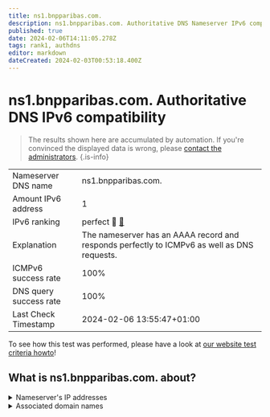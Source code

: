```yaml
---
title: ns1.bnpparibas.com.
description: ns1.bnpparibas.com. Authoritative DNS Nameserver IPv6 compatibility
published: true
date: 2024-02-06T14:11:05.278Z
tags: rank1, authdns
editor: markdown
dateCreated: 2024-02-03T00:53:18.400Z
---
```


# ns1.bnpparibas.com. Authoritative DNS IPv6 compatibility

> The results shown here are accumulated by automation. If you're convinced the displayed data is wrong, please [contact the administrators](/howto/chat). 
{.is-info}




|   |   |
| - | - |
| Nameserver DNS name | ns1.bnpparibas.com.
| Amount IPv6 address | 1
| IPv6 ranking | perfect :1st_place_medal: [🔗](/howto/ranking) |
| Explanation | The nameserver has an AAAA record and responds perfectly to ICMPv6 as well as DNS requests. |
| ICMPv6 success rate | 100%|
| DNS query success rate | 100% |
| Last Check Timestamp | 2024-02-06 13:55:47+01:00 |

To see how this test was performed, please have a look at [our website test criteria howto](/howto/testcriteria/authdns)!


## What is ns1.bnpparibas.com. about?




<details>
<summary>Nameserver's IP addresses</summary>

2600:1401:2::9

</details>



<details>
<summary>Associated domain names</summary>

group.bnpparibas

</details>

